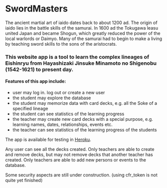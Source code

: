 # SwordMasters

The ancient martial art of iaido dates back to about 1200 ad. The origin of iaido lies in the battle skills of the samurai. In 1600 ad the Tokugawa leasu united Japan and became Shogun, which greatly reduced the power of the local warlords or Daimyo. Many of the samurai had to begin to make a living by teaching sword skills to the sons of the aristocrats.

### This website app is a tool to learn the complex lineages of Eishinryu from Hayashizaki Jinsuke Minamoto no Shigenobu (1542-1621) to present day.

#### Features of this app include:

- user may log in. log out or create a new user
- the student may explore the database
- the student may memorize data with card decks, e.g. all the Soke of a specified lineage
- the student can see statistics of the learning progress
- the teacher may create new card decks with a special purpose, e.g. learning names, dates, relationships, events etc.
- the teacher can see statistics of the learning progress of the students

The app is available for testing in [Heroku](https://swordmasters.herokuapp.com/).

Any user can see all the decks created. Only teachers are able to create and remove decks, but may not remove decks that another teacher has created. Only teachers are able to add new persons or events to the database.

Some security aspects are still under construction. (using cfr_token is not quite yet finished)
